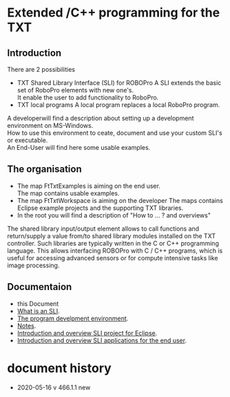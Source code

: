 ﻿# Extended /C++ programming for the TXT
## Introduction
There are 2 possibilities
- TXT Shared Library Interface (SLI) for ROBOPro
A SLI extends the basic set of RoboPro elements with new one's.  
It enable the user to add functionality to RoboPro.
- TXT local programs
A local program replaces a local RoboPro program.


A developerwill find a description about setting up a development environment on MS-Windows.  
How to use this environment to ceate, document and use your custom SLI's or executable.  
An End-User will find here some usable examples.

## The organisation
- The map FtTxtExamples is aiming on the end user.  
The map contains usable examples.
- The map FtTxtWorkspace is aiming on the developer
The maps contains Eclipse example projects and the supporting TXT libraries.
- In the root you will find a description of "How to ... ? and overviews"

The shared library input/output element allows to call functions and return/supply a value from/to shared library modules installed on the TXT controller. Such libraries are typically written in the C or C++ programming language. This allows interfacing ROBOPro with C / C++ programs, which is useful for accessing advanced sensors or for compute intensive tasks like image processing.

## Documentaion
- this Document
- [What is an SLI](SLI.md).
- [The program develpment environment](tools.md).
- [Notes](Notes.md).
- [Introduction and overview SLI project for Eclipse]( FtTxtWorkspace/README.md).
- [Introduction and overview SLI applications for the end user](FtTxtExamples/README.md).

# document history
- 2020-05-16 v 466.1.1 new
